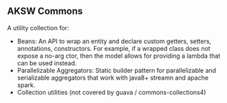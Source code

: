 ## AKSW Commons

A utility collection for:

* Beans: An API to wrap an entity and declare custom getters, setters, annotations, constructors. For example, if a wrapped class does not expose a no-arg ctor, then the model allows for providing a lambda that can be used instead.
* Parallelizable Aggregators: Static builder pattern for parallelizable and serializable aggregators that work with java8+ streamn and apache spark.
* Collection utilities (not covered by guava / commons-collections4)

